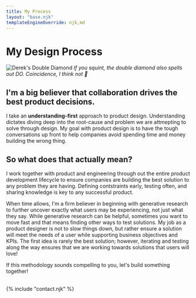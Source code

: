 ```yaml
---
title: My Process
layout: "base.njk"
templateEngineOverride: njk,md
---
```

<div id="process">

# My Design Process
<section>

![Derek's Double Diamond](/assets/diamond.png)
*If you squint, the double diamond also spells out DO. Coincidence, I think not 👀*
</section>

## I'm a big believer that collaboration drives the best product decisions.

I take an **understanding-first** approach to product design. Understanding dictates diving deep into the root-cause and problem we are attmepting to solve through design. My goal with product design is to have the tough conversations up front to help companies avoid spending time and money building the wrong thing.

## So what does that actually mean?

I work together with product and engineering through out the entire product development lifecycle to ensure companies are building the best solution to any problem they are having. Defining contstraints early, testing often, and sharing knowledge is key to any successful product. 

When time allows, I'm a firm believer in beginning with generative research to further uncover exactly what users may be experiencing, not just what they say. While generative research can be helpful, sometimes you want to move fast and that means finding other ways to test solutions. My job as a product designer is not to slow things down, but rather ensure a solution will meet the needs of a user while supporting business objectives and KPIs. The first idea is rarely the best solution; however, iterating and testing along the way ensures that we are working towards solutions that users will love!

If this methodology sounds compelling to you, let's build something together! 
<br><br>

{% include "contact.njk" %}

</div>